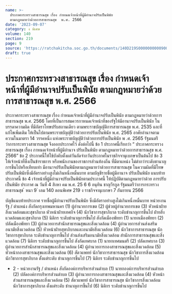 ```yaml
---
name: >-
  ประกาศกระทรวงสาธารณสุข เรื่อง กำหนดเจ้าหน้าที่ผู้มีอำนาจปรับเป็นพินัย
  ตามกฎหมายว่าด้วยการสาธารณสุข  พ.ศ. 2566
date: '2023-09-07'
category: ง พิเศษ
volume: 140
section: 219
page: 9
source: 'https://ratchakitcha.soc.go.th/documents/140D219S0000000000900.pdf'
draft: true
---
```


# ประกาศกระทรวงสาธารณสุข เรื่อง กำหนดเจ้าหน้าที่ผู้มีอำนาจปรับเป็นพินัย ตามกฎหมายว่าด้วยการสาธารณสุข  พ.ศ. 2566

ประกาศกระทรวงสาธารณสุข เรื่อง กำหนดเจ้าหน้าที่ผู้มีอำนาจปรับเป็นพินัย ตามกฎหมายว่าด้วยการสาธารณสุข พ.ศ. 2566 โดยที่เป็นการสมควรกาหนดเจ้าหน้าที่ของรัฐให้มีอานาจปรับเป็นพินัย ในบรรดาความผิด ที่มีอัตราโทษปรับสถานเดียว ตามพระราชบัญญัติการสาธารณสุข พ.ศ. 2535 และที่แก้ไขเพิ่มเติม ให้เป็นไปตามพระราชบัญญัติว่าด้วยการปรับเป็นพินัย พ.ศ. 2565 อาศัยอำนาจตามความในมาตรา 14 วรรคหนึ่ง แห่งพระราชบัญญัติว่าด้วยการปรับเป็นพินัย พ .ศ. 2565 รัฐมนตรีว่าการกระทรวงสาธารณสุข จึงออกประกาศไว้ ดังต่อไปนี้ ข้อ 1 ประกาศนี้เรียกว่า “ ประกาศกระทรวงสาธารณสุข เรื่อง กาหนดเจ้าหน้าที่ผู้มีอำนาจ ปรับเป็นพินัย ตามกฎหมายว่าด้วยการสาธารณสุข พ.ศ. 2566” ข้อ 2 ประกาศนี้ให้ใช้บังคับตั้งแต่วันถัดจำกวันประกาศในราชกิจจานุเบกษาเป็นต้นไป ข้อ 3 ให้เจ้าหน้าที่ซึ่งเป็นข้าราชการ หรือพนักงานของราชการส่วนท้องถิ่น ที่มีตาแหน่ง ไม่ต่ากว่าระดับชานาญการขึ้นไปหรือเทียบเท่า มีอานาจปรับเป็นพินัยตามกฎหมายว่าด้วยการสาธารณสุข ในความผิดที่มีโทษปรับเป็นพินัยซึ่งมีอัตราอย่างสูงไม่เกินหนึ่งหมื่นบาท ตามบัญชีรายชื่อผู้มีอานาจ ปรับเป็นพินัย แนบท้ายประกาศนี้ ข้อ 4 เจ้าหน้าที่ผู้มีอำนาจปรับเป็นพินัยตามประกาศนี้ ให้ปฏิบัติตามกฎหมายว่าด้วย การปรับเป็นพินัย ประกาศ ณ วันที่ 4 สิงหา คม พ.ศ. 25 6 6 อนุทิน ชาญวีรกูล รัฐมนตรีว่าการกระทรวงสาธารณสุข ้ หนา 9 ่ เลม 140 ตอนพิเศษ 219 ง ราชกิจจานุเบกษา 7 กันยายน 2566

บัญชีแนบท้ายประกาศ รายชื่อผู้มีอํานาจปรับเป็นพินัย ซึ่งมีอัตราอย่างสูงไม่เกินหนึ่งหมื่นบาท หน่วยงานรัฐ / ตําแหน่ง สังกัดกรุงเทพมหานคร (1) ผู้อํานวยการเขต (2) ผู้ช่วยผู้อํานวยการเขต (3) หัวหน้าฝ่ายสิ่งแวดล้อมและสุขาภิบาล หัวหน้าฝ่ายเทศกิจ (4) นักวิชาการสุขาภิบาล ระดับชํานาญการขึ้นไป ฝ่ายสิ่งแวดล้อมและสุขาภิบาล (5) นิติกร ระดับชํานาญการขึ้นไป สังกัดเมืองพัทยา (1) นายกเมืองพัทยา (2) ปลัดเมืองพัทยา (3) ผู้อํานวยการสํานักสาธารณสุขและสิ่งแวดล้อม (4) ผู้อํานวยการส่วนส่งเสริมอนามัยสิ่งแวดล้อม (5) หัวหน้าฝ่ายสุขาภิบาลและอนามัยสิ่งแวดล้อม (6) นักวิชาการสาธารณสุข นักวิชาการสุขาภิบาล ระดับชํานาญการขึ้นไป ส่วนส่งเสริมอนามัยสิ่งแวดล้อม สํานักการสาธารณสุขและสิ่งแวดล้อม (7) นิติกร ระดับชํานาญการขึ้นไป สังกัดเทศบาล (1) นายกเทศมนตรี (2) ปลัดเทศบาล (3) ผู้อํานวยการสํานักสาธารณสุขและสิ่งแวดล้อม (4) ผู้อํานวยการกองสาธารณสุขและสิ่งแวดล้อม (5) หัวหน้ากองสาธารณสุขและสิ่งแวดล้อม (6) สัตวแพทย์ นักวิชาการสาธารณสุข นักวิชาการสิ่งแวดล้อม นักวิชาการสุขาภิบาล ตั้งแต่ระดับ ชํานาญการขึ้นไป (7) นิติกร ระดับชํานาญการขึ้นไป

- 2 - หน่วยงานรัฐ / ตําแหน่ง สังกัดองค์การบริหารส่วนตําบล (1) นายกองค์การบริหารส่วนตําบล (2) ปลัดองค์การบริหารส่วนตําบล (3) ผู้อํานวยการกองสาธารณสุขและสิ่งแวดล้อม (4) หัวหน้าส่วนสาธารณสุขและสิ่งแวดล้อม (5) สัตวแพทย์ นักวิชาการสาธารณสุข นักวิชาการสิ่งแวดล้อม นักวิชาการสุขาภิบาล ตั้งแต่ระดับ ชํานาญการขึ้นไป (6) นิติกร ระดับชํานาญการขึ้นไป
